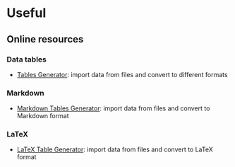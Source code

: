 # Useful
## Online resources
### Data tables
- [Tables Generator](https://www.tablesgenerator.com/): import data from files and convert to different formats
### Markdown
- [Markdown Tables Generator](https://www.tablesgenerator.com/markdown_tables): import data from files and convert to Markdown format
### LaTeX
- [LaTeX Table Generator](https://www.tablesgenerator.com/latex_tables): import data from files and convert to LaTeX format
